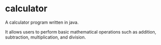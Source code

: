 # calculator
A calculator program written in java. 

It allows users to perform basic mathematical operations such as addition, subtraction, multiplication, and division.
